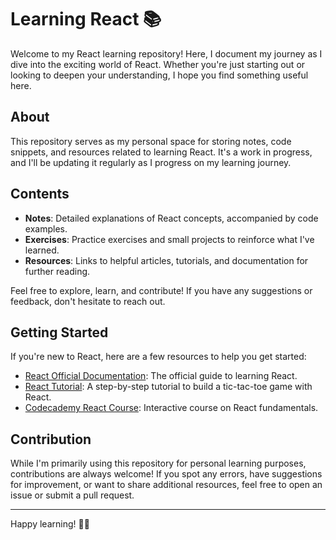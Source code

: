 # Learning React 📚

Welcome to my React learning repository! Here, I document my journey as I dive into the exciting world of React. Whether you're just starting out or looking to deepen your understanding, I hope you find something useful here.

## About

This repository serves as my personal space for storing notes, code snippets, and resources related to learning React. It's a work in progress, and I'll be updating it regularly as I progress on my learning journey.

## Contents

- **Notes**: Detailed explanations of React concepts, accompanied by code examples.
- **Exercises**: Practice exercises and small projects to reinforce what I've learned.
- **Resources**: Links to helpful articles, tutorials, and documentation for further reading.

Feel free to explore, learn, and contribute! If you have any suggestions or feedback, don't hesitate to reach out.

## Getting Started

If you're new to React, here are a few resources to help you get started:

- [React Official Documentation](https://reactjs.org/docs/getting-started.html): The official guide to learning React.
- [React Tutorial](https://reactjs.org/tutorial/tutorial.html): A step-by-step tutorial to build a tic-tac-toe game with React.
- [Codecademy React Course](https://www.codecademy.com/learn/react-101): Interactive course on React fundamentals.

## Contribution

While I'm primarily using this repository for personal learning purposes, contributions are always welcome! If you spot any errors, have suggestions for improvement, or want to share additional resources, feel free to open an issue or submit a pull request.




---

Happy learning! 🚀✨
